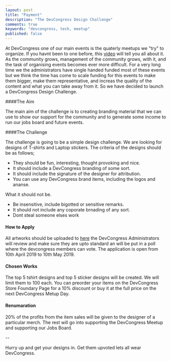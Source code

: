 ```yaml
---
layout: post
title: "Payment"
description: "The DevCongress Design Challenge"
comments: true
keywords: "devcongress, tech, meetup"
published: false
---
```


At DevCongress one of our main events is the quaterly meetups we "try" to organize. If you havnt been to one before, this [video](https://www.youtube.com/watch?v=vNWWGWXjybg) will tell you all about it. As the community grows, management of the community grows, with it, and the task of organising events becomes ever more difficult. For a very long time we the administrators have single handed funded most of these events but we think the time has come to scale funding for this events to make them bigger, make them representative, and increas the quality of the content and what you can take away from it. So we have decided to launch a DevCongress Design Challenge. 

####The Aim

The main aim of the challenge is to creating branding material that we can use to show our support for the community and to generate some income to run our jobs board and future events. 

####The Challenge

The challenge is going to be a simple design challenge. We are looking for designs of T-shirts and Laptop stickers. The criteria of the designs should be as follows; 

* They should be fun, interesting, thought provoking and nice. 
* It should include a DevCongress branding of some sort. 
* It should include the signature of the designer for attribution.
* You can use any DevCongress brand items, including the logos and ananse. 

What it should not be. 

* Be insensitive, include bigotted or sensitive remarks. 
* It should not include any coporate brnading of any sort. 
* Dont steal someone elses work

#### How to Apply

All artworks should be uploaded to [here](#) the DevCongress Administrators will review and make sure they are upto standard an will be put in a poll where the devcongress members can vote. The application is open from 10th April 2019 to 10th May 2019. 

#### Chosen Works

The top 5 tshirt designs and top 5 sticker designs will be created. We will limit them to 100 each. You can preorder your items on the DevCongress Store Foundary Page for a 10% discount or buy it at the full price on the next DevCongress Metup Day. 

#### Renumaration

20% of the profits from the item sales will be given to the designer of a particular merch. The rest will go into supporting the DevCongress Meetup and supporting our Jobs Board. 

--

Hurry up and get your designs in. Get them upvoted lets all wear DevCongress.